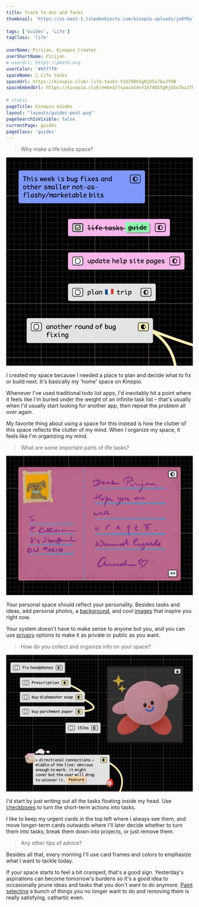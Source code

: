 ```yaml
---
title: Track To-dos and Tasks
thumbnail: 'https://us-east-1.linodeobjects.com/kinopio-uploads/je8YRuTxdRCot6P3kdEEE/909B725B-B8D0-4372-B96C-92BB46D1C166.png'

tags: ['Guides', 'Life']
tagClass: 'life'

userName: Pirijan, Kinopio Creator
userShortName: Pirijan
# userUrl: https://pketh.org
userColor: '#9ff7f0'
spaceName: 🌱 Life tasks
spaceUrl: https://kinopio.club/-life-tasks-Y1X79OS5gRjU5x7buJfhB
spaceEmbedUrl: https://kinopio.club/embed/?spaceId=Y1X79OS5gRjU5x7buJfhB&zoom=50

# static
pageTitle: Kinopio Guides
layout: "layouts/guides-post.pug"
pageSearchIsVisible: false
currentPage: guides
pageClass: 'guides'
---
```


> Why make a life tasks space?

![](/assets/posts/guides/life-tasks6.png)

I created my space because I needed a place to plan and decide what to fix or build next. It's basically my 'home' space on Kinopio.

Whenever I've used traditional todo list apps, I'd inevitably hit a point where it feels like I'm buried under the weight of an infinite task list – that's usually when I'd usually start looking for another app, then repeat the problem all over again.

My favorite thing about using a space for this instead is how the clutter of this space reflects the clutter of my mind. When I organize my space, it feels like I'm organizing my mind.

> What are some important parts of life tasks?

![](/assets/posts/guides/life-tasks1.png)

Your personal space should reflect your personality. Besides tasks and ideas, add personal photos, a [background](https://help.kinopio.club/posts/changing-space-background/), and cool [images](https://help.kinopio.club/posts/adding-images-to-cards/) that inspire you right now.

Your system doesn't have to make sense to anyone but you, and you can use [privacy](https://help.kinopio.club/posts/privacy-options/) options to make it as private or public as you want.

> How do you collect and organize info on your space?

![](/assets/posts/guides/life-tasks5.png)

I'd start by just writing out all the tasks floating inside my head. Use [checkboxes](https://help.kinopio.club/posts/checkbox-cards/) to turn the short-term actions into tasks.

I like to keep my urgent cards in the top left where I always see them, and move longer-term cards outwards where I'll later decide whether to turn them into tasks, break them down into projects, or just remove them.

> Any other tips of advice?

Besides all that, every morning I'll use card frames and colors to emphasize what I want to tackle today.

If your space starts to feel a bit cramped, that's a good sign. Yesterday's aspirations can become tomorrow's burdens so it's a good idea to occasionally prune ideas and tasks that you don't want to do anymore. [Paint selecting](https://help.kinopio.club/posts/selecting-and-bulk-actions/) a bunch of things you no longer want to do and removing them is really satisfying, cathartic even.
